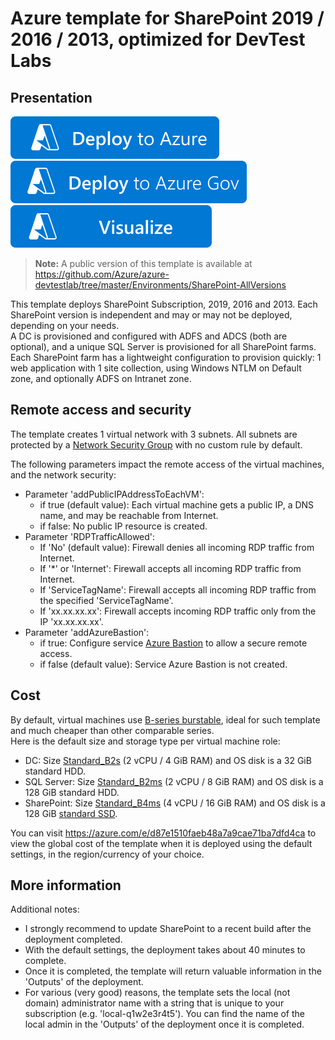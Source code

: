 # Azure template for SharePoint 2019 / 2016 / 2013, optimized for DevTest Labs

## Presentation

[![Deploy To Azure](https://raw.githubusercontent.com/Azure/azure-quickstart-templates/master/1-CONTRIBUTION-GUIDE/images/deploytoazure.svg?sanitize=true)](https://portal.azure.com/#create/Microsoft.Template/uri/https%3A%2F%2Fraw.githubusercontent.com%2FYvand%2FAzureRM-Templates%2Fmaster%2FTemplates%2FSharePoint-ADFS-DevTestLabs%2Fazuredeploy.json)
[![Deploy To Azure US Gov](https://raw.githubusercontent.com/Azure/azure-quickstart-templates/master/1-CONTRIBUTION-GUIDE/images/deploytoazuregov.svg?sanitize=true)](https://portal.azure.us/#create/Microsoft.Template/uri/https%3A%2F%2Fraw.githubusercontent.com%2FYvand%2FAzureRM-Templates%2Fmaster%2FTemplates%2FSharePoint-ADFS-DevTestLabs%2Fazuredeploy.json)
[![Visualize](https://raw.githubusercontent.com/Azure/azure-quickstart-templates/master/1-CONTRIBUTION-GUIDE/images/visualizebutton.svg?sanitize=true)](http://armviz.io/#/?load=https%3A%2F%2Fraw.githubusercontent.com%2FYvand%2FAzureRM-Templates%2Fmaster%2FTemplates%2FSharePoint-ADFS-DevTestLabs%2Fazuredeploy.json)

> **Note:** A public version of this template is available at <https://github.com/Azure/azure-devtestlab/tree/master/Environments/SharePoint-AllVersions>

This template deploys SharePoint Subscription, 2019, 2016 and 2013. Each SharePoint version is independent and may or may not be deployed, depending on your needs.  
A DC is provisioned and configured with ADFS and ADCS (both are optional), and a unique SQL Server is provisioned for all SharePoint farms.  
Each SharePoint farm has a lightweight configuration to provision quickly: 1 web application with 1 site collection, using Windows NTLM on Default zone, and optionally ADFS on Intranet zone.

## Remote access and security

The template creates 1 virtual network with 3 subnets. All subnets are protected by a [Network Security Group](https://docs.microsoft.com/en-us/azure/virtual-network/network-security-groups-overview) with no custom rule by default.

The following parameters impact the remote access of the virtual machines, and the network security:

* Parameter 'addPublicIPAddressToEachVM':
  * if true (default value): Each virtual machine gets a public IP, a DNS name, and may be reachable from Internet.
  * if false: No public IP resource is created.
* Parameter 'RDPTrafficAllowed':
  * If 'No' (default value): Firewall denies all incoming RDP traffic from Internet.
  * If '*' or 'Internet': Firewall accepts all incoming RDP traffic from Internet.
  * If 'ServiceTagName': Firewall accepts all incoming RDP traffic from the specified 'ServiceTagName'.
  * If 'xx.xx.xx.xx': Firewall accepts incoming RDP traffic only from the IP 'xx.xx.xx.xx'.
* Parameter 'addAzureBastion':
  * if true: Configure service [Azure Bastion](https://azure.microsoft.com/en-us/services/azure-bastion/) to allow a secure remote access.
  * if false (default value): Service Azure Bastion is not created.

## Cost

By default, virtual machines use [B-series burstable](https://docs.microsoft.com/en-us/azure/virtual-machines/sizes-b-series-burstable), ideal for such template and much cheaper than other comparable series.  
Here is the default size and storage type per virtual machine role:

* DC: Size [Standard_B2s](https://docs.microsoft.com/en-us/azure/virtual-machines/sizes-b-series-burstable) (2 vCPU / 4 GiB RAM) and OS disk is a 32 GiB standard HDD.
* SQL Server: Size [Standard_B2ms](https://docs.microsoft.com/en-us/azure/virtual-machines/sizes-b-series-burstable) (2 vCPU / 8 GiB RAM) and OS disk is a 128 GiB standard HDD.
* SharePoint: Size [Standard_B4ms](https://docs.microsoft.com/en-us/azure/virtual-machines/sizes-b-series-burstable) (4 vCPU / 16 GiB RAM) and OS disk is a 128 GiB [standard SSD](https://azure.microsoft.com/en-us/blog/preview-standard-ssd-disks-for-azure-virtual-machine-workloads/).

You can visit <https://azure.com/e/d87e1510faeb48a7a9cae71ba7dfd4ca> to view the global cost of the template when it is deployed using the default settings, in the region/currency of your choice.

## More information

Additional notes:

* I strongly recommend to update SharePoint to a recent build after the deployment completed.  
* With the default settings, the deployment takes about 40 minutes to complete.  
* Once it is completed, the template will return valuable information in the 'Outputs' of the deployment.  
* For various (very good) reasons, the template sets the local (not domain) administrator name with a string that is unique to your subscription (e.g. 'local-q1w2e3r4t5'). You can find the name of the local admin in the 'Outputs' of the deployment once it is completed.  
